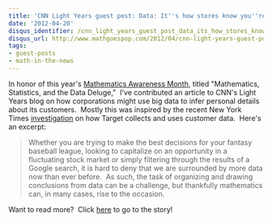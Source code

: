 ```yaml
---
title: 'CNN Light Years guest post: Data: It''s how stores know you''re pregnant'
date: '2012-04-20'
disqus_identifier: /cnn_light_years_guest_post_data_its_how_stores_know_youre_pregnant.html
disqus_url: http://www.mathgoespop.com/2012/04/cnn-light-years-guest-post-data-its-how-stores-know-youre-pregnant.html
tags:
- guest-posts
- math-in-the-news
---
```


In honor of this year's <a href="http://www.mathaware.org/index.html">Mathematics Awareness Month</a>, titled "Mathematics, Statistics, and the Data Deluge,"  I've contributed an article to CNN's Light Years blog on how corporations might use big data to infer personal details about its customers.  Mostly this was inspired by the recent New York Times <a href="http://www.nytimes.com/2012/02/19/magazine/shopping-habits.html?_r=1">investigation</a> on how Target collects and uses customer data.  Here's an excerpt:
<blockquote>Whether you are trying to make the best decisions for your fantasy baseball league, looking to capitalize on an opportunity in a fluctuating stock market or simply filtering through the results of a Google search, it is hard to deny that we are surrounded by more data now than ever before.  As such, the task of organizing and drawing conclusions from data can be a challenge, but thankfully mathematics can, in many cases, rise to the occasion.</blockquote>
Want to read more?  Click <a href="http://lightyears.blogs.cnn.com/2012/04/20/data-its-how-stores-know-youre-pregnant/">here</a> to go to the story!
